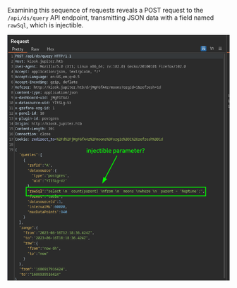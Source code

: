 Examining this sequence of requests reveals a POST request to the `/api/ds/query` API endpoint, transmitting JSON data with a field named `rawSql`, which is injectible.

![replace-me-8](img/replace-me-8.png)
